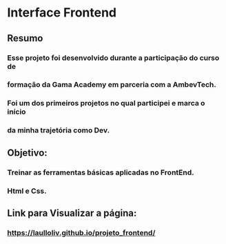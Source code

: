 # Interface Frontend

## Resumo
### Esse projeto foi desenvolvido durante a participação do curso de
### formação da Gama Academy em parceria com a AmbevTech.
### Foi um dos primeiros projetos no qual participei e marca o início
### da minha trajetória como Dev.

## Objetivo:
### Treinar as ferramentas básicas aplicadas no FrontEnd.
### Html e Css.

## Link para Visualizar a página: 
### https://laulloliv.github.io/projeto_frontend/
